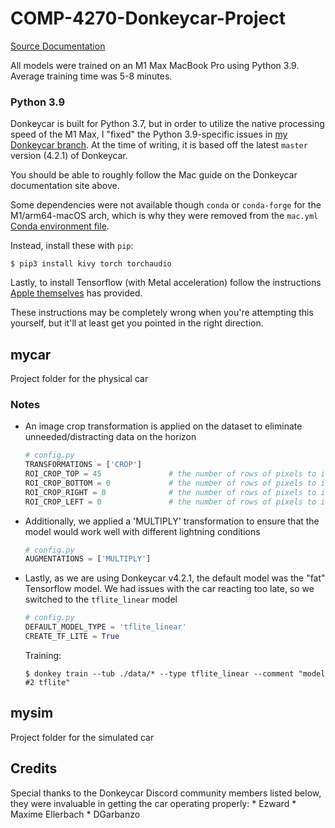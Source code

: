
# COMP-4270-Donkeycar-Project

[Source Documentation](https://docs.donkeycar.com/)

All models were trained on an M1 Max MacBook Pro using Python 3.9. Average training time was 5-8 minutes. 

### Python 3.9

Donkeycar is built for Python 3.7, but in order to utilize the native processing speed of the M1 Max, I "fixed" the Python 3.9-specific issues in [my Donkeycar branch](https://github.com/128keaton/donkeycar/tree/m1-py3.9). At the time of writing, it is based off the latest `master` version (4.2.1) of Donkeycar. 

You should be able to roughly follow the Mac guide on the Donkeycar documentation site above.

Some dependencies were not available though `conda` or `conda-forge` for the M1/arm64-macOS arch, which is why they were removed from the `mac.yml` [Conda environment file](https://github.com/autorope/donkeycar/compare/master...128keaton:m1-py3.9?expand=1#diff-e6da1d196d2d58206198e24cd26781d530c2180888afa5e484e184314bce494f).

Instead, install these with `pip`:

`$ pip3 install kivy torch torchaudio`

Lastly, to install Tensorflow (with Metal acceleration) follow the instructions [Apple themselves](https://developer.apple.com/metal/tensorflow-plugin/) has provided.

These instructions may be completely wrong when you're attempting this yourself, but it'll at least get you pointed in the right direction.


## mycar

Project folder for the physical car


### Notes

* An image crop transformation is applied on the dataset to eliminate unneeded/distracting data on the horizon
	```python
	# config.py
	TRANSFORMATIONS = ['CROP']
	ROI_CROP_TOP = 45               # the number of rows of pixels to ignore on the top of the image
	ROI_CROP_BOTTOM = 0             # the number of rows of pixels to ignore on the bottom of the image
	ROI_CROP_RIGHT = 0              # the number of rows of pixels to ignore on the right of the image
	ROI_CROP_LEFT = 0               # the number of rows of pixels to ignore on the left of the image
	```

* Additionally, we applied a 'MULTIPLY' transformation to ensure that the model would work well with different lightning conditions
	```python
	# config.py
	AUGMENTATIONS = ['MULTIPLY']
	```

* Lastly, as we are using Donkeycar v4.2.1, the default model was the "fat" Tensorflow model. We had issues with
the car reacting too late, so we switched to the `tflite_linear` model
	```python
	# config.py
	DEFAULT_MODEL_TYPE = 'tflite_linear'
	CREATE_TF_LITE = True
	```

	Training:
	
	`$ donkey train --tub ./data/* --type tflite_linear --comment "model #2 tflite" `


## mysim

Project folder for the simulated car

## Credits

Special thanks to the Donkeycar Discord community members listed below, they were invaluable in getting the car operating properly:
	* Ezward
	* Maxime Ellerbach
	* DGarbanzo

